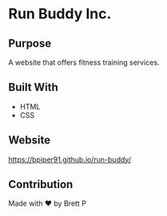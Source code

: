 # Run Buddy Inc.

## Purpose
A website that offers fitness training services.

## Built With
* HTML
* CSS

## Website
https://bpiper91.github.io/run-buddy/

## Contribution
Made with ❤️ by Brett P
